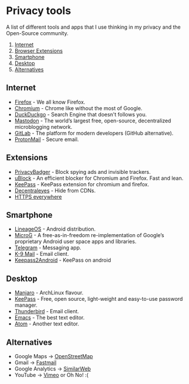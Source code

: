 # Privacy tools

A list of different tools and apps that I use thinking in my privacy and the Open-Source community.

1. [Internet](#internet)
2. [Browser Extensions](#extensions) 
3. [Smartphone](#smarhphone)
4. [Desktop](#desktop)
5. [Alternatives](#alternatives)

## Internet

* [Firefox](https://www.mozilla.org/es-ES/firefox/) - We all know Firefox.
* [Chromium](http://www.chromium.org/) - Chrome like without the most of Google.
* [DuckDuckgo](https://duckduckgo.com/) - Search Engine that doesn't follows you.
* [Mastodon](https://joinmastodon.org/) - The world’s largest free, open-source, decentralized microblogging network.
* [GitLab](https://about.gitlab.com/) - The platform for modern developers (GitHub alternative).
* [ProtonMail](https://protonmail.com/) - Secure email.

## Extensions

* [PrivacyBadger](https://www.eff.org/privacybadger) - Block spying ads and invisible trackers.
* [uBlock](https://github.com/gorhill/uBlock) - An efficient blocker for Chromium and Firefox. Fast and lean.
* [KeePass](https://github.com/pfn/passifox) - KeePass extension for chromium and firefox.
* [Decentraleyes](https://decentraleyes.org/) - Hide from CDNs.
* [HTTPS everywhere](https://www.eff.org/https-everywhere)

## Smartphone

* [LineageOS](https://lineageos.org/) - Android distribution.
* [MicroG](https://microg.org/) - A free-as-in-freedom re-implementation of Google’s proprietary Android user space apps and libraries.
* [Telegram](https://telegram.org/) - Messaging app.
* [K-9 Mail](https://k9mail.github.io/) - Email client.
* [Keepass2Android](https://keepass2android.codeplex.com/) - KeePass on android

## Desktop

* [Manjaro](https://manjaro.org/) - ArchLinux flavour.
* [KeePass](http://keepass.info/) - Free, open source, light-weight and easy-to-use password manager.
* [Thunderbird](https://www.mozilla.org/es-ES/thunderbird/) - Email client.
* [Emacs](https://www.gnu.org/software/emacs/) - The best text editor.
* [Atom](https://github.atom.io/) - Another text editor.

## Alternatives

* Google Maps -> [OpenStreetMap](http://www.openstreetmap.org/)
* Gmail -> [Fastmail](https://www.fastmail.com/)
* Google Analytics -> [SimilarWeb](http://similarweb.com/)
* YouTube -> [Vimeo](https://vimeo.com/) or Oh No! :(
